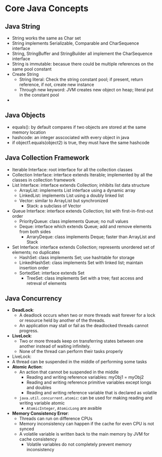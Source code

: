 # Core Java Concepts

## Java String
- String works the same as Char set
- String implements Serializable, Comparable and CharSequence interface
- String, StringBuffer and StringBuilder all implement the CharSequence interface
- String is immutable: becasue there could be multiple references on the same pool constant
- Create String 
  - String literal: Check the string constant pool; if present, return reference, if not, create new instance
  - Through new keyword: JVM creates new object on heap; literal put in the constant pool
- 
## Java Objects
- equals(): by default compares if two objects are stored at the same memory location
- hashcode: an integer asscociated with every object in java
- if object1.equals(object2) is true, they must have the same hashcode

## Java Collection Framework
- Iterable Interface: root interface for all the collection classes
- Collection Interface: interface extends Iterable; implemented by all the classes in collection 
  framework
- List Interface: interface extends Collection; inhibits list data structure
    - ArrayList: implements List interface using a dynamic array
    - LinkedList: implements List using a doubly linked list
    - Vector: similar to ArrayList but synchronized
        - Stack: a subclass of Vector
- Queue Interface: interface extends Collection; list with first-in-first-out order
    - PriorityQueue: class implements Queue; no null values
    - Deque: interface which extends Queue; add and remove elements from both sides
        - ArraryDeque: class implements Deque; faster than ArrayList and Stack
- Set Interface: interface extends Collection; represents unordered set of elements; no duplicates
    - HashSet: class implements Set; use hashtable for storage
    - LinkedHashSet: class implements Set with linked list; maintain insertion order
    - SortedSet: interface extends Set
        - TreeSet: class implements Set with a tree; fast access and retreval of elements
  
## Java Concurrency
- **DeadLock**: 
  - A deadlock occurs when two or more threads wait forever for a lock or resource held by another of the threads.
  - An application may stall or fail as the deadlocked threads cannot progress.
- **LiveLock**: 
  - Two or more threads keep on transferring states between one another instead of waiting infinitely.
  - None of the thread can perform their tasks properly 
- LiveLock: 
- A thread can be suspended in the middle of performing some tasks
- **Atomic Action**: 
    - An action that cannot be suspended in the middle
        - Reading and writing reference variables: myObj1 = myObj2
        - Reading and writing reference primitive variables except longs and doubles
        - Reading and writing reference variable that is declared as volatile
    - `java.util.concurrent.atomic`: can be used for making reading and writing variable atomic
        - `AtomicInteger`, `AtomicLong` are avaible
- **Memory Consistency Error**: 
    - Threads can run on difference CPUs
    - Memory inconsistency can happen if the cache for even CPU is not synced
    - A volatile variable is written back to the main memory by JVM for cache consistency
        - Volatile variables do not completely prevent memory inconsistency 
    
    
